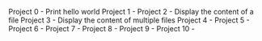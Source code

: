 Project 0 - Print hello world
Project 1 -
Project 2 - Display the content of a file
Project 3 - Display the content of multiple files
Project 4 -
Project 5 -
Project 6 -
Project 7 -
Project 8 -
Project 9 -
Project 10 -
